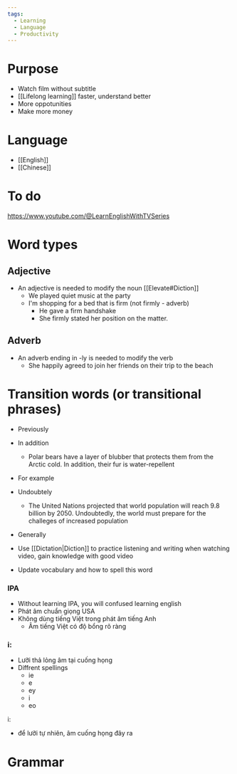 ```yaml
---
tags:
  - Learning
  - Language
  - Productivity
---
```

# Purpose

- Watch film without subtitle
- [[Lifelong learning]] faster, understand better
- More oppotunities
- Make more money

# Language

- [[English]]
- [[Chinese]]

# To do

https://www.youtube.com/@LearnEnglishWithTVSeries


# Word types

## Adjective

- An adjective is needed to modify the noun [[Elevate#Diction]]
	- We played quiet music at the party
	- I'm shopping for a bed that is firm (not firmly - adverb)
		- He gave a firm handshake
		- She firmly stated her position on the matter.
## Adverb

- An adverb ending in -ly is needed to modify the verb
	- She happily agreed to join her friends on their trip to the beach

# Transition words (or transitional phrases)

- Previously
- In addition
	- Polar bears have a layer of blubber that protects them from the Arctic cold. In addition, their fur is water-repellent
- For example
- Undoubtely
	- The United Nations projected that world population will reach 9.8 billion by 2050. Undoubtedly, the world must prepare for the challeges of increased population
- Generally

- Use [[Dictation|Diction]] to practice listening and writing when watching video, gain knowledge with good video
- Update vocabulary and how to spell this word

### IPA

- Without learning IPA, you will confused learning english
- Phát âm chuẩn giọng USA
- Không dùng tiếng Việt trong phát âm tiếng Anh
	- Âm tiếng Việt có độ bổng rõ ràng

### i:

- Lưỡi thả lỏng âm tại cuống họng
- Diffrent spellings
	- ie
	- e
	- ey
	- i
	- eo

i:

- để lưỡi tự nhiên, âm cuống họng đây ra 

# Grammar